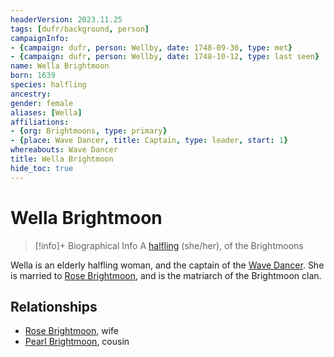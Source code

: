 ```yaml
---
headerVersion: 2023.11.25
tags: [dufr/background, person]
campaignInfo:
- {campaign: dufr, person: Wellby, date: 1748-09-30, type: met}
- {campaign: dufr, person: Wellby, date: 1748-10-12, type: last seen}
name: Wella Brightmoon
born: 1639
species: halfling
ancestry:
gender: female
aliases: [Wella]
affiliations:
- {org: Brightmoons, type: primary}
- {place: Wave Dancer, title: Captain, type: leader, start: 1}
whereabouts: Wave Dancer
title: Wella Brightmoon
hide_toc: true
---
```

# Wella Brightmoon
>[!info]+ Biographical Info
> A [halfling](<../../species/children-of-the-embodied-gods/halflings/halflings.md>) (she/her), of the Brightmoons
> 
> 
>> 
>> 
>> 

Wella is an elderly halfling woman, and the captain of the [Wave Dancer](<../../things/ships/wave-dancer.md>). She is married to [Rose Brightmoon](<./rose-brightmoon.md>), and is the matriarch of the Brightmoon clan. 

## Relationships
- [Rose Brightmoon](<./rose-brightmoon.md>), wife
- [Pearl Brightmoon](<./pearl-brightmoon.md>), cousin